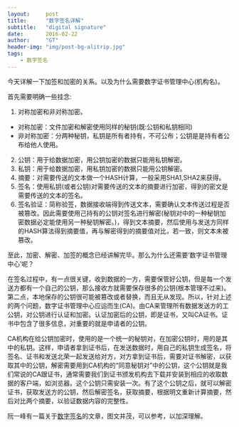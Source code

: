 ```yaml
---
layout:     post
title:      "数字签名详解"
subtitle:   "digital signature"
date:       2016-02-22
author:     "GT"
header-img: "img/post-bg-alitrip.jpg"
tags:
    - 数字签名
---
```

<div id="top"></div>
今天详解一下加签和加密的关系。以及为什么需要数字证书管理中心(机构名)。

首先需要明确一些挂念:  
1. 对称加密和非对称加密。
 -  对称加密：文件加密和解密使用同样的秘钥(既:公钥和私钥相同)
 -  非对称加密：分两种秘钥，私钥是所有者持有，不可公布；公钥是是持有者公布给他人使用。
2. 公钥：用于给数据加密，用公钥加密的数据只能用私钥解密。
3. 私钥：用于给数据加密，用私钥加密的数据只能用公钥解密。
4. 摘要：对需要传送的文本做一个HASH计算，一般采用SHA1,SHA2来获得。
5. 签名：使用私钥(或者公钥)对需要传送的文本的摘要进行加密，得到的密文是需要传送的文本的签名。
5. 签名验证：简称验签，数据接收端得到传送文本，需要确认文本传送过程是否被篡改。因此需要使用己持有的公钥对签名进行解密(秘钥对中的一种秘钥加密数据必定能使用另一种秘钥解密。)，得到文本摘要，然后使用与发送方同样的HASH算法得到摘要值，再与解密得到的摘要值对比，若一致，则文本未被篡改。

至此，加密、解密、加签的概念已经讲解完毕。那么为什么还需要‘数字证书管理中心’呢？  

在签名过程中，有一点很关键，收到数据的一方，需要保管好公钥，但是每一个发送方都有一个自己的公钥，那么接收方就需要保存很多的公钥(根本管理不过来)。第二点，本地保存的公钥很可能被篡改或者替换，而且无从发现。所以，针对上述的两个问题，数字证书管理中心应运而生(CA)。由CA来管理所有数据发送方的工公钥，对公钥进行认证和加密。认证加密后的公钥，即是证书，又叫CA证书。证书中包含了很多信息，对重要的就是申请者的公钥。  

CA机构在给公钥加密时，使用的是一个统一的秘钥对，在加密公钥时，用的是其中的私钥。这样，申请者拿到证书后，在发送数据时，用自己的私钥生成签名，将签名、证书和发送北荣一起发送给对方，对方拿到证书后，需要对证书解密，以获取其中的公钥，解密需要用到CA机构的“同意秘钥对”中的公钥，这个公钥就是我们常说的CA跟证书，通常需要我们到证书颁发机构去下载并安装到相应的收取数据的客户端，如浏览器。这个公钥只需安装一次。有了这个公钥之后，就可以解密证书，获取发送方的公钥，然后解密签名，获取摘要，根据明文重新计算摘要，然后对比两个摘要，以验证数据内容的完整性。  

阮一峰有一篇关于[数字签名](http://www.ruanyifeng.com/blog/2011/08/what_is_a_digital_signature.html)的文章，图文并茂，可以参考，以加深理解。  






<div id="footer"></div>

